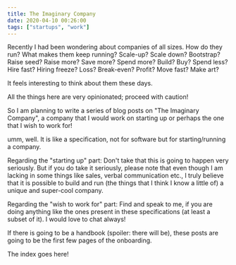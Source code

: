 ```yaml
---
title: The Imaginary Company
date: 2020-04-10 00:26:00
tags: ["startups", "work"]
---
```


Recently I had been wondering about companies of all sizes. How do they run? What makes them keep running? Scale-up? Scale down? Bootstrap? Raise seed? Raise more? Save more? Spend more? Build? Buy? Spend less? Hire fast? Hiring freeze? Loss? Break-even? Profit? Move fast? Make art?

It feels interesting to think about them these days.

All the things here are very opinionated; proceed with caution!

So I am planning to write a series of blog posts on "The Imaginary Company", a company that I would work on starting up or perhaps the one that I wish to work for!

umm, well. It is like a specification, not for software but for starting/running a company.

Regarding the "starting up" part: Don't take that this is going to happen very seriously. But if you do take it seriously, please note that even though I am lacking in some things like sales, verbal communication etc., I truly believe that it is possible to build and run (the things that I think I know a little of) a unique and super-cool company.

Regarding the "wish to work for" part: Find and speak to me, if you are doing anything like the ones present in these specifications (at least a subset of it). I would love to chat always!

If there is going to be a handbook (spoiler: there will be), these posts are going to be the first few pages of the onboarding.

The index goes here!
